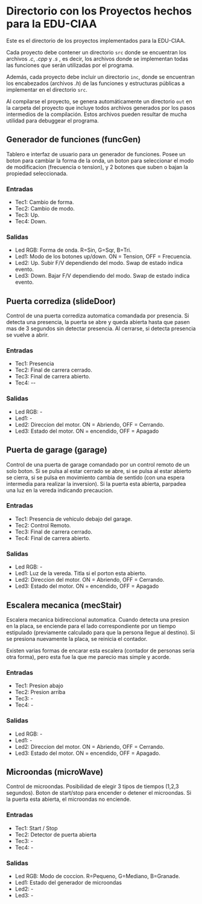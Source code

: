 # Directorio con los Proyectos hechos para la EDU-CIAA

Este es el directorio de los proyectos implementados para la EDU-CIAA.

Cada proyecto debe contener un directorio `src` donde se encuentran los archivos *.c*, *.cpp* y *.s* , es decir, los archivos donde se implementan todas las funciones que serán utilizadas por el programa.

Además, cada proyecto debe incluir un directorio `inc`, donde se encuentran los encabezados (archivos *.h*) de las funciones y estructuras públicas a implementar en el directorio `src`.

Al compilarse el proyecto, se genera automáticamente un directorio `out` en la carpeta del proyecto que incluye todos archivos generados por los pasos intermedios de la compilación. Estos archivos pueden resultar de mucha utilidad para debuggear el programa.

## Generador de funciones (funcGen)

Tablero e interfaz de usuario para un generador de funciones. Posee un boton para cambiar la forma de la onda, un boton para seleccionar el modo de modificacion (frecuencia o tension), y 2 botones que suben o bajan la propiedad seleccionada.

### Entradas
- Tec1: Cambio de forma.
- Tec2: Cambio de modo.
- Tec3: Up.
- Tec4: Down.

### Salidas
- Led RGB: Forma de onda. R=Sin, G=Sqr, B=Tri.
- Led1: Modo de los botones up/down. ON = Tension, OFF = Frecuencia.
- Led2: Up. Subir F/V dependiendo del modo. Swap de estado indica evento.
- Led3: Down. Bajar F/V dependiendo del modo. Swap de estado indica evento.


## Puerta corrediza (slideDoor)

Control de una puerta corrediza automatica comandada por presencia. Si detecta una presencia, la puerta se abre y queda abierta hasta que pasen mas de 3 segundos sin detectar presencia. Al cerrarse, si detecta presencia se vuelve a abrir.

### Entradas
- Tec1: Presencia
- Tec2: Final de carrera cerrado.
- Tec3: Final de carrera abierto.
- Tec4: --

### Salidas
- Led RGB: -
- Led1: -
- Led2: Direccion del motor. ON = Abriendo, OFF = Cerrando. 
- Led3: Estado del motor. ON = encendido, OFF = Apagado


## Puerta de garage (garage)

Control de una puerta de garage comandado por un control remoto de un solo boton. Si se pulsa al estar cerrado se abre, si se pulsa al estar abierto se cierra, si se pulsa en movimiento cambia de sentido (con una espera intermedia para realizar la inversion). Si la puerta esta abierta, parpadea una luz en la vereda indicando precaucion.

### Entradas
- Tec1: Presencia de vehiculo debajo del garage.
- Tec2: Control Remoto.
- Tec3: Final de carrera cerrado.
- Tec4: Final de carrera abierto.

### Salidas
- Led RGB: -
- Led1: Luz de la vereda. Titla si el porton esta abierto.
- Led2: Direccion del motor. ON = Abriendo, OFF = Cerrando. 
- Led3: Estado del motor. ON = encendido, OFF = Apagado


## Escalera mecanica (mecStair)
Escalera mecanica bidireccional automatica. Cuando detecta una presion en la placa, se enciende para el lado correspondiente por un tiempo estipulado (previamente calculado para que la persona llegue al destino). Si se presiona nuevamente la placa, se reinicia el contador.

Existen varias formas de encarar esta escalera (contador de personas seria otra forma), pero esta fue la que me parecio mas simple y acorde.

### Entradas
- Tec1: Presion abajo
- Tec2: Presion arriba
- Tec3: -
- Tec4: -

### Salidas
- Led RGB: -
- Led1: -
- Led2: Direccion del motor. ON = Abriendo, OFF = Cerrando. 
- Led3: Estado del motor. ON = encendido, OFF = Apagado. 

## Microondas (microWave)

Control de microondas. Posibilidad de elegir 3 tipos de tiempos (1,2,3 segundos). Boton de start/stop para encender o detener el microondas. Si la puerta esta abierta, el microondas no enciende.

### Entradas
- Tec1: Start / Stop
- Tec2: Detector de puerta abierta
- Tec3: -
- Tec4: -

### Salidas
- Led RGB: Modo de coccion. R=Pequeno, G=Mediano, B=Granade.
- Led1: Estado del generador de microondas
- Led2: -
- Led3: -